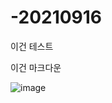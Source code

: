 # -20210916

이건 테스트

이건 마크다운

![image](https://user-images.githubusercontent.com/90670024/133554571-db575107-86b0-4b11-a5e5-aa7b48695ba5.png)
